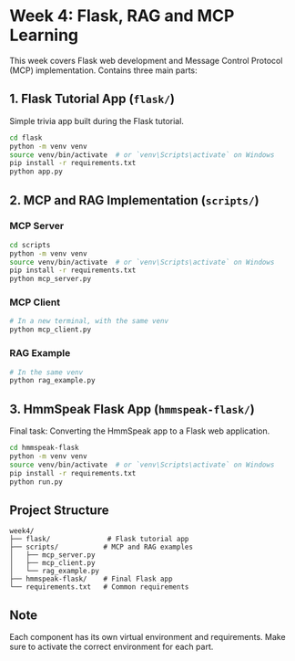 # Week 4: Flask, RAG and MCP Learning

This week covers Flask web development and Message Control Protocol (MCP) implementation. Contains three main parts:

## 1. Flask Tutorial App (`flask/`)

Simple trivia app built during the Flask tutorial.

```bash
cd flask
python -m venv venv
source venv/bin/activate  # or `venv\Scripts\activate` on Windows
pip install -r requirements.txt
python app.py
```

## 2. MCP and RAG Implementation (`scripts/`)

### MCP Server
```bash
cd scripts
python -m venv venv
source venv/bin/activate  # or `venv\Scripts\activate` on Windows
pip install -r requirements.txt
python mcp_server.py
```

### MCP Client
```bash
# In a new terminal, with the same venv
python mcp_client.py
```

### RAG Example
```bash
# In the same venv
python rag_example.py
```

## 3. HmmSpeak Flask App (`hmmspeak-flask/`)

Final task: Converting the HmmSpeak app to a Flask web application.

```bash
cd hmmspeak-flask
python -m venv venv
source venv/bin/activate  # or `venv\Scripts\activate` on Windows
pip install -r requirements.txt
python run.py
```

## Project Structure

```
week4/
├── flask/              # Flask tutorial app
├── scripts/           # MCP and RAG examples
│   ├── mcp_server.py
│   ├── mcp_client.py
│   └── rag_example.py
├── hmmspeak-flask/    # Final Flask app
└── requirements.txt   # Common requirements
```

## Note

Each component has its own virtual environment and requirements. Make sure to activate the correct environment for each part.
